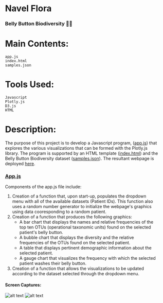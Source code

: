 # Navel Flora
### Belly Button Biodiversity 🦠🔬


# Main Contents:
    app.js
    index.html
    samples.json

# Tools Used:
    Javascript
    Plotly.js
    D3.js
    HTML

# Description:

The purpose of this project is to develop a Javascript program, ([app.js](https://github.com/blhawkins/NavelFlora/blob/main/Javascript/app.js)) that explores the various visualizations that can be formed with the Plotly.js library. The program is supported by an HTML template ([index.html](https://github.com/blhawkins/NavelFlora/blob/main/index.html)) and the Belly Button Biodiversity dataset ([samples.json](https://github.com/blhawkins/NavelFlora/blob/main/Data/samples.json)). The resultant webpage is deployed [here](https://blhawkins.github.io/NavelFlora/).

### [App.js](https://github.com/blhawkins/NavelFlora/blob/main/Javascript/app.js)
Components of the app.js file include:
1. Creation of a function that, upon start-up, populates the dropdown menu with all of the available datasets (Patient IDs). This function also uses a random number generator to initialize the webpage's graphics using data cooresponding to a random patient.
2. Creation of a function that produces the following graphics:
    <ul>
    <li>A bar chart that displays the names and relative frequencies of the top ten OTUs (operational taxonomic units) found on the selected patient's belly button.</li>
    <li>A bubble chart that displays the diversity and the relative frequencies of the OTUs found on the selected patient.</li>
    <li>A table that displays pertinent demographic information about the selected patient.</li>
    <li>A gauge chart that visualizes the frequency with which the selected patient washes their belly button.</li>
    </ul>
3. Creation of a function that allows the visualizations to be updated according to the dataset selected through the dropdown menu.
    

#### Screen Captures:
![alt text](https://github.com/blhawkins/NavelFlora/blob/main/Screenshots/Screen_capture1.png 'Screenshot 1 [Top of webpage]')
![alt text](https://github.com/blhawkins/NavelFlora/blob/main/Screenshots/Screen_capture2.png 'Screenshot 2')
